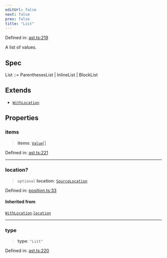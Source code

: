 ```yaml
---
editUrl: false
next: false
prev: false
title: "List"
---
```


Defined in: [ast.ts:219](https://github.com/rcs-agents/rcs-lang/blob/d67a89cedb553bfd3c4dced3f75360ae0dfac4db/packages/ast/src/ast.ts#L219)

A list of values.

## Spec

List ::= ParenthesesList | InlineList | BlockList

## Extends

- [`WithLocation`](/api/ast/interfaces/withlocation/)

## Properties

### items

> **items**: [`Value`](/api/ast/type-aliases/value/)[]

Defined in: [ast.ts:221](https://github.com/rcs-agents/rcs-lang/blob/d67a89cedb553bfd3c4dced3f75360ae0dfac4db/packages/ast/src/ast.ts#L221)

***

### location?

> `optional` **location**: [`SourceLocation`](/api/ast/interfaces/sourcelocation/)

Defined in: [position.ts:33](https://github.com/rcs-agents/rcs-lang/blob/d67a89cedb553bfd3c4dced3f75360ae0dfac4db/packages/ast/src/position.ts#L33)

#### Inherited from

[`WithLocation`](/api/ast/interfaces/withlocation/).[`location`](/api/ast/interfaces/withlocation/#location)

***

### type

> **type**: `"List"`

Defined in: [ast.ts:220](https://github.com/rcs-agents/rcs-lang/blob/d67a89cedb553bfd3c4dced3f75360ae0dfac4db/packages/ast/src/ast.ts#L220)
